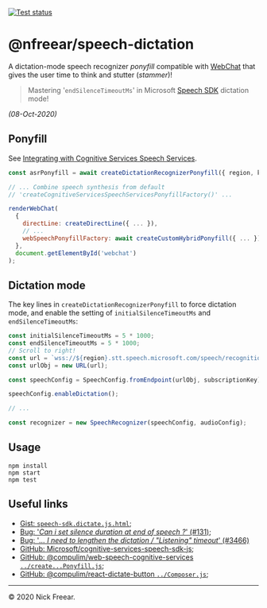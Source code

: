 [![Test status][ci-badge]][ci]

# @nfreear/speech-dictation

A dictation-mode speech recognizer _ponyfill_ compatible with [WebChat][]
that gives the user time to think and stutter (_stammer_)!

> Mastering '`endSilenceTimeoutMs`' in Microsoft [Speech SDK][sdk] dictation mode!

_(08-Oct-2020)_

## Ponyfill

See [Integrating with Cognitive Services Speech Services][bot-speech].

```javascript
const asrPonyfill = await createDictationRecognizerPonyfill({ region, key });

// ... Combine speech synthesis from default
// 'createCognitiveServicesSpeechServicesPonyfillFactory()' ...

renderWebChat(
  {
    directLine: createDirectLine({ ... }),
    // ...
    webSpeechPonyfillFactory: await createCustomHybridPonyfill({ ... })
  },
  document.getElementById('webchat')
);
```

## Dictation mode

The key lines in `createDictationRecognizerPonyfill` to force dictation mode,
and enable the setting of `initialSilenceTimeoutMs` and `endSilenceTimeoutMs`:

```javascript
const initialSilenceTimeoutMs = 5 * 1000;
const endSilenceTimeoutMs = 5 * 1000;
// Scroll to right!
const url = `wss://${region}.stt.speech.microsoft.com/speech/recognition/dictation/cognitiveservices/v1?initialSilenceTimeoutMs=${initialSilenceTimeoutMs || ''}&endSilenceTimeoutMs=${endSilenceTimeoutMs}&`;
const urlObj = new URL(url);

const speechConfig = SpeechConfig.fromEndpoint(urlObj, subscriptionKey);

speechConfig.enableDictation();

// ...

const recognizer = new SpeechRecognizer(speechConfig, audioConfig);
```

## Usage

```
npm install
npm start
npm test
```

## Useful links

 * [Gist: `speech-sdk.dictate.js.html`][gist];
 * [Bug: '_Can i set silence duration at end of speech ?_' (#131)][b-131];
 * [Bug: '_... I need to lengthen the dictation / "Listening" timeout_' (#3466)][b-3466]
 * [GitHub: Microsoft/cognitive-services-speech-sdk-js][sdk];
 * [GitHub: @compulim/web-speech-cognitive-services `../create...Ponyfill.js`][comp-ponyfill];
 * [GitHub: @compulim/react-dictate-button `../Composer.js`][dict-btn-recog];

---
© 2020 Nick Freear.

[gist]: https://gist.github.com/nfreear/f875994f45c97518cd8c42c786998c84
[b-131]: https://github.com/Azure-Samples/cognitive-services-speech-sdk/issues/131
[b-3466]: https://github.com/microsoft/BotFramework-WebChat/issues/3466
[sdk]: https://github.com/microsoft/cognitive-services-speech-sdk-js
[webchat]: https://github.com/Microsoft/BotFramework-WebChat
[bot-speech]: https://github.com/Microsoft/BotFramework-WebChat/blob/master/docs/SPEECH.md#integrating-web-chat-into-your-page

[comp-speech]: https://github.com/compulim/web-speech-cognitive-services
[comp-ponyfill]: https://github.com/compulim/web-speech-cognitive-services/blob/master/packages/component/src/SpeechServices/SpeechToText/createSpeechRecognitionPonyfill.js
[dict-btn]: https://github.com/compulim/react-dictate-button
[dict-btn-recog]: https://github.com/compulim/react-dictate-button/blob/v1.2.2/packages/component/src/Composer.js#L134

[ci]: https://github.com/nfreear/dictation/actions "Test status ~ 'Node CI'"
[ci-badge]: https://github.com/nfreear/dictation/workflows/Node%20CI/badge.svg
